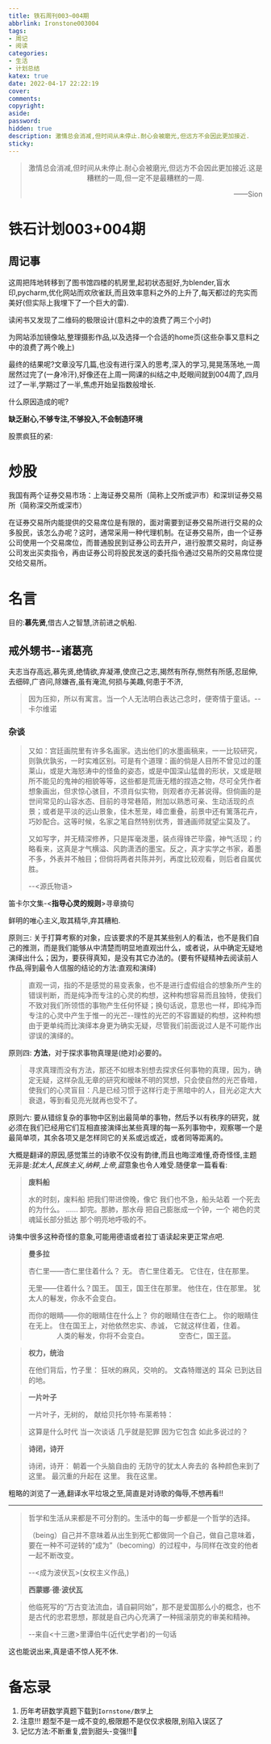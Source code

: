 ```yaml
---
title: 铁石周刊003~004期
abbrlink: Ironstone003004
tags:
- 周记
- 阅读
categories:
- 生活
- 计划总结
katex: true
date: 2022-04-17 22:22:19
cover:
comments:
copyright:
aside:
password:
hidden: true
description: 激情总会消减,但时间从未停止.耐心会被磨光,但远方不会因此更加接近.
sticky:
---
```


> <center>激情总会消减,但时间从未停止.耐心会被磨光,但远方不会因此更加接近.这是糟糕的一周,但一定不是最糟糕的一周.</center>
> <p align="right">——Sion</p>

# 铁石计划003+004期

## 周记事

这周把阵地转移到了图书馆四楼的机房里,起初状态挺好,为blender,盲水印,pycharm,优化网站而欢欣雀跃,而且效率意料之外的上升了,每天都过的充实而美好(但实际上我埋下了一个巨大的雷).

读闲书又发现了二维码的极限设计(意料之中的浪费了两三个小时)

为网站添加镜像站,整理摄影作品,以及选择一个合适的home页(这些杂事又意料之中的浪费了两个晚上)

最终的结果呢?文章没写几篇,也没有进行深入的思考,深入的学习,晃晃荡荡地,一周居然过完了(一身冷汗),好像还在上周一网课的纠结之中,眨眼间就到004周了,四月过了一半,学期过了一半,焦虑开始呈指数般增长.

什么原因造成的呢?

**缺乏耐心,不够专注,不够投入,不会制造环境**

股票疯狂的紧:

# 炒股

我国有两个证券交易市场：上海证券交易所（简称上交所或沪市）和深圳证券交易所（简称深交所或深市）

在证券交易所内能提供的交易席位是有限的，面对需要到证券交易所进行交易的众多股民，该怎么办呢？这时，通常采用一种代理机制。在证券交易所，由一个证券公司使用一个交易席位，而普通股民到证券公司去开户，进行股票交易时，向证券公司发出买卖指令，再由证券公司将股民发送的委托指令通过交易所的交易席位提交给交易所。



# 名言

目的:**慕先贤**,借古人之智慧,济前进之帆船.

## 戒外甥书--诸葛亮

​	夫志当存高远,慕先贤,绝情欲,弃凝滞,使庶己之志,揭然有所存,恻然有所感,忍屈伸,去细碎,广咨问,除嫌吝,虽有淹流,何损与美趣,何患于不济,

> 因为压抑，所以有寓言。当一个人无法明白表达己念时，便寄情于童话。--卡尔维诺

### 杂谈

> 又如：宫廷画院里有许多名画家。选出他们的水墨画稿来，一一比较研究，则孰优孰劣，一时实难区别。可是有个道理：画的倘是人目所不曾见过的蓬莱山，或是大海怒涛中的怪鱼的姿态，或是中国深山猛兽的形状，又或是眼所不能见的鬼神的相貌等等，这些都是荒唐无稽的捏造之物，尽可全凭作者想象画出，但求惊心骇目，不须肖似实物，则观者亦无甚说得。但倘画的是世间常见的山容水态、目前的寻常巷陌，附加以熟悉可亲、生动活现的点景；或者是平淡的远山景象，佳木葱茏，峰峦重叠，前景中还有篱落花卉，巧妙配合。这等时候，名家之笔自然特别优秀，普通画师就望尘莫及了。
>
> 又如写字，并无精深修养，只是挥毫泼墨，装点得锋芒毕露，神气活现；约略看来，这真是才气横溢、风韵潇洒的墨宝。反之，真才实学之书家，着墨不多，外表并不触目；但倘将两者共陈并列，再度比较观看，则后者自属优胜。
>
> --<源氏物语>

笛卡尔文集-<**指导心灵的规则**>寻章摘句

鲜明的唯心主义,取其精华,弃其糟粕.

原则三: 关于打算考察的对象，应该要求的不是其某些别人的看法，也不是我们自己的推测，而是我们能够从中清楚而明显地直观出什么，或者说，从中确定无疑地演绎出什么；因为，要获得真知，是没有其它办法的。(要有怀疑精神去阅读前人作品,得到最令人信服的结论的方法:直观和演绎)

> 直观一词，指的不是感觉的易变表象，也不是进行虚假组合的想象所产生的错误判断，而是纯净而专注的心灵的构想，这种构想容易而且独特，使我们不致对我们所领悟的事物产生任何怀疑；换句话说，意思也一样，即纯净而专注的心灵中产生于惟一的光芒--理性的光芒的不容置疑的构想，这种构想由于更单纯而比演绎本身更为确实无疑，尽管我们前面说过人是不可能作出谬误的演绎的。

原则四: **方法**，对于探求事物真理是(绝对)必要的。

> 寻求真理而没有方法，那还不如根本别想去探求任何事物的真理，因为，确定无疑，这样杂乱无章的研究和暧昧不明的冥想，只会使自然的光芒昏暗，使我们的心灵盲目：凡是已经习惯于这样行走于黑暗中的人，目光必定大大衰退，等到看见亮光就再也受不了。

原则六: 要从错综复杂的事物中区别出最简单的事物，然后予以有秩序的研究，就必须在我们已经用它们互相直接演绎出某些真理的每一系列事物中，观察哪一个是最简单项，其余各项又是怎样同它的关系或远或近，或者同等距离的。

大概是翻译的原因,感觉策兰的诗歌不仅没有韵律,而且也晦涩难懂,奇奇怪怪,主题无非是:*犹太人,民族主义,纳粹,上帝,蓝*意象也令人难受.随便拿一篇看看:

> **废料船**
>
> 水的时刻，废料船
> 把我们带进傍晚，像它
> 我们也不急，船头站着
> 一个死去的为什么。
> ……
> 卸完。那肺，那水母
> 把自己膨胀成一个钟，一个
> 褐色的灵魂延长部分抵达
> 那个明亮地呼吸的不。

诗集中很多这种奇怪的意象,可能用德语或者拉丁语读起来更正常点吧.

> **曼多拉**
>
> 杏仁里——杏仁里住着什么？
> 无。
> 杏仁里住着无。
> 它住在，住在那里。
>
> 无里——住着什么？国王。
> 国王，国王住在那里。
> 他住在，住在那里。
> 					犹太人的鬈发，你永不会变白。
>
> 而你的眼睛——你的眼睛住在什么上？
> 你的眼睛住在杏仁上。
> 你的眼睛住在无上。
> 住在国王上，对他依然忠实、赤诚，
> 它就这样住着，住着。
> 　　　　人类的鬈发，你将不会变白。
> 　　　　空杏仁，国王蓝。

> **权力，统治**
>
> 在他们背后，竹子里：
> 狂吠的麻风，交响的。
> 文森特赠送的
> 耳朵
> 已到达目的地。

> **一片叶子**
>
> 一片叶子，无树的，
> 献给贝托尔特·布莱希特：
>
> 这算是什么时代
> 当一次谈话
> 几乎就是犯罪
> 因为它包含
> 如此多说过的？

> **诗闭，诗开**
>
> 诗闭，诗开：
> 朝着一个头脑自由的
> 无防守的犹太人奔去的
> 各种颜色来到了
> 这里。
> 最沉重的升起在
> 这里。
> 我在这里。

粗略的浏览了一通,翻译水平垃圾之至,简直是对诗歌的侮辱,不想再看!!

----

> 哲学和生活从来都是不可分割的。生活中的每一步都是一个哲学的选择。
>
> （being）自己并不意味着从出生到死亡都做同一个自己，做自己意味着，要在一种不可逆转的“成为”（becoming）的过程中，与同样在改变的他者一起不断改变。
>
> --<成为波伏瓦>(女权主义作品,)
>
> **西蒙娜·德·波伏瓦**

> 他临死写的“万古变法流血，请自嗣同始”，那不是爱国那么小的概念，也不是古代的忠君思想，那就是自己内心充满了一种摇滚朋克的审美和精神。
>
> --来自<十三邀>里谭伯牛(近代史学者)的一句话

这也能说出来,真是语不惊人死不休.

# 备忘录

1. 历年考研数学真题下载到`Iornstone/数学`上
1. 注意!!! 题型不是一成不变的,极限题不是仅仅求极限,别陷入误区了
1. 记忆方法:不断重复,尝到甜头-变强!!!:muscle:



